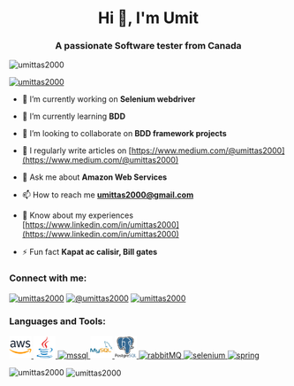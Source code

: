 <h1 align="center">Hi 👋, I'm Umit</h1>
<h3 align="center">A passionate Software tester from Canada</h3>

<p align="left"> <img src="https://komarev.com/ghpvc/?username=umittas2000&label=Profile%20views&color=0e75b6&style=flat" alt="umittas2000" /> </p>

<p align="left"> <a href="https://github.com/ryo-ma/github-profile-trophy"><img src="https://github-profile-trophy.vercel.app/?username=umittas2000" alt="umittas2000" /></a> </p>

- 🔭 I’m currently working on **Selenium webdriver**

- 🌱 I’m currently learning **BDD**

- 👯 I’m looking to collaborate on **BDD framework projects**

- 📝 I regularly write articles on [https://www.medium.com/@umittas2000](https://www.medium.com/@umittas2000)

- 💬 Ask me about **Amazon Web Services**

- 📫 How to reach me **umittas2000@gmail.com**

- 📄 Know about my experiences [https://www.linkedin.com/in/umittas2000](https://www.linkedin.com/in/umittas2000)

- ⚡ Fun fact **Kapat ac calisir, Bill gates**

<h3 align="left">Connect with me:</h3>
<p align="left">
<a href="https://linkedin.com/in/umittas2000" target="blank"><img align="center" src="https://raw.githubusercontent.com/rahuldkjain/github-profile-readme-generator/master/src/images/icons/Social/linked-in-alt.svg" alt="umittas2000" height="30" width="40" /></a>
<a href="https://medium.com/@umittas2000" target="blank"><img align="center" src="https://raw.githubusercontent.com/rahuldkjain/github-profile-readme-generator/master/src/images/icons/Social/medium.svg" alt="@umittas2000" height="30" width="40" /></a>
<a href="https://www.hackerrank.com/umittas2000" target="blank"><img align="center" src="https://raw.githubusercontent.com/rahuldkjain/github-profile-readme-generator/master/src/images/icons/Social/hackerrank.svg" alt="umittas2000" height="30" width="40" /></a>
</p>

<h3 align="left">Languages and Tools:</h3>
<p align="left"> <a href="https://aws.amazon.com" target="_blank" rel="noreferrer"> <img src="https://raw.githubusercontent.com/devicons/devicon/master/icons/amazonwebservices/amazonwebservices-original-wordmark.svg" alt="aws" width="40" height="40"/> </a> <a href="https://www.java.com" target="_blank" rel="noreferrer"> <img src="https://raw.githubusercontent.com/devicons/devicon/master/icons/java/java-original.svg" alt="java" width="40" height="40"/> </a> <a href="https://www.microsoft.com/en-us/sql-server" target="_blank" rel="noreferrer"> <img src="https://www.svgrepo.com/show/303229/microsoft-sql-server-logo.svg" alt="mssql" width="40" height="40"/> </a> <a href="https://www.mysql.com/" target="_blank" rel="noreferrer"> <img src="https://raw.githubusercontent.com/devicons/devicon/master/icons/mysql/mysql-original-wordmark.svg" alt="mysql" width="40" height="40"/> </a> <a href="https://www.postgresql.org" target="_blank" rel="noreferrer"> <img src="https://raw.githubusercontent.com/devicons/devicon/master/icons/postgresql/postgresql-original-wordmark.svg" alt="postgresql" width="40" height="40"/> </a> <a href="https://www.rabbitmq.com" target="_blank" rel="noreferrer"> <img src="https://www.vectorlogo.zone/logos/rabbitmq/rabbitmq-icon.svg" alt="rabbitMQ" width="40" height="40"/> </a> <a href="https://www.selenium.dev" target="_blank" rel="noreferrer"> <img src="https://raw.githubusercontent.com/detain/svg-logos/780f25886640cef088af994181646db2f6b1a3f8/svg/selenium-logo.svg" alt="selenium" width="40" height="40"/> </a> <a href="https://spring.io/" target="_blank" rel="noreferrer"> <img src="https://www.vectorlogo.zone/logos/springio/springio-icon.svg" alt="spring" width="40" height="40"/> </a> </p>

<p><img align="left" src="https://github-readme-stats.vercel.app/api/top-langs?username=umittas2000&show_icons=true&locale=en&layout=compact" alt="umittas2000" /></p>

<p>&nbsp;<img align="center" src="https://github-readme-stats.vercel.app/api?username=umittas2000&show_icons=true&locale=en" alt="umittas2000" /></p>
